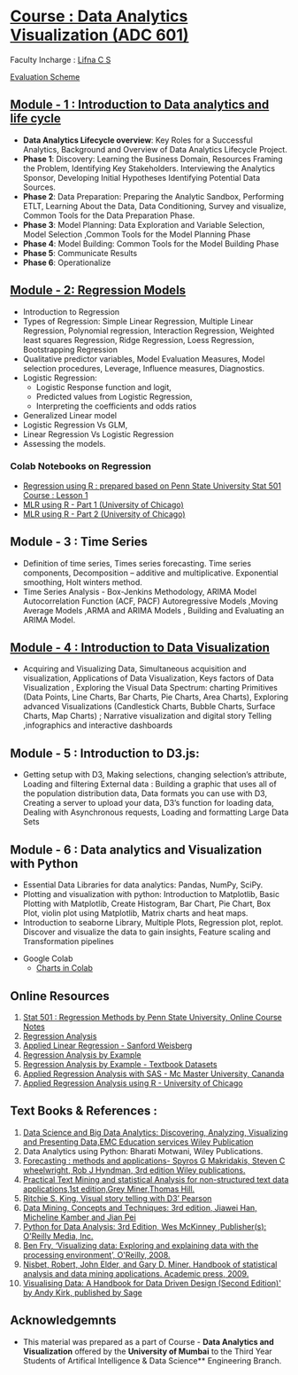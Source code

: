 # [Course : Data Analytics Visualization (ADC 601)](https://drive.google.com/file/d/16K5JdFv1x_A-EHbV-RSb-_g00qGkCbsF/view?usp=sharing)
Faculty Incharge : [Lifna C S](mailto:lifna.cs@ves.ac.in)

[Evaluation Scheme](https://github.com/LifnaJos/ADC601-Data-Analytics-Visualization/blob/main/PPTs/DAV_Scheme.pdf)
## [Module - 1 : Introduction to Data analytics and life cycle](https://github.com/LifnaJos/ADC601-Data-Analytics-Visualization/blob/main/PPTs/M1_DAV.pdf)
- **Data Analytics Lifecycle overview**: Key Roles for a Successful Analytics, Background and Overview of Data Analytics Lifecycle Project.  
- **Phase 1**: Discovery: Learning the Business Domain, Resources Framing the Problem, Identifying Key Stakeholders. Interviewing the Analytics Sponsor, Developing Initial Hypotheses Identifying Potential Data Sources.
- **Phase 2**: Data Preparation: Preparing the Analytic Sandbox, Performing ETLT, Learning About the Data, Data Conditioning, Survey and visualize, Common Tools for the Data Preparation Phase.
- **Phase 3**: Model Planning: Data Exploration and Variable Selection, Model Selection ,Common Tools for the Model Planning Phase
- **Phase 4**: Model Building: Common Tools for the Model Building Phase
- **Phase 5**: Communicate Results
- **Phase 6**: Operationalize

## [Module - 2: Regression Models](https://github.com/LifnaJos/ADC601-Data-Analytics-Visualization/blob/main/PPTs/M2_DAV.pdf)
- Introduction to Regression
- Types of Regression: Simple Linear Regression, Multiple Linear Regression, Polynomial regression, Interaction Regression, Weighted least squares Regression, Ridge Regression, Loess Regression, Bootstrapping Regression
- Qualitative predictor variables, Model Evaluation Measures, Model selection procedures, Leverage, Influence measures, Diagnostics.
- Logistic Regression:
  - Logistic Response function and logit,
  - Predicted values from Logistic Regression,
  - Interpreting the coefficients and odds ratios
- Generalized Linear model
- Logistic Regression Vs GLM, 
- Linear Regression Vs Logistic Regression
- Assessing the models.
### Colab Notebooks on Regression
  - [Regression using R : prepared based on Penn State University Stat 501 Course : Lesson 1](https://github.com/LifnaJos/ADC601-Data-Analytics-Visualization/blob/main/PPTs/Stat501_Lesson_1.ipynb)
  - [MLR using R - Part 1 (University of Chicago)](https://github.com/LifnaJos/ADC601-Data-Analytics-Visualization/blob/DAV_Colab_Notebooks/MLR_using_R.ipynb)
  -  [MLR using R - Part 2 (University of Chicago)](https://github.com/LifnaJos/ADC601-Data-Analytics-Visualization/blob/DAV_Colab_Notebooks/MLR_using_R_(Part_2).ipynb)

## Module - 3 : Time Series
- Definition of time series, Times series forecasting. Time series components, Decomposition – additive and multiplicative. Exponential smoothing, Holt winters method.
- Time Series Analysis - Box-Jenkins Methodology, ARIMA Model Autocorrelation Function (ACF, PACF) Autoregressive Models ,Moving Average Models ,ARMA and ARIMA Models , Building and Evaluating an ARIMA Model.

## [Module - 4 : Introduction to Data Visualization](https://github.com/LifnaJos/ADC601-Data-Analytics-Visualization/blob/main/PPTs/M4_DAV.pdf)
- Acquiring and Visualizing Data, Simultaneous acquisition and visualization, Applications of Data Visualization, Keys factors of Data Visualization , Exploring the Visual Data Spectrum: charting Primitives (Data Points, Line Charts, Bar Charts, Pie Charts, Area Charts), Exploring advanced Visualizations (Candlestick Charts, Bubble Charts, Surface Charts, Map Charts) ; Narrative visualization and digital story Telling ,infographics and interactive dashboards
  
## Module  - 5 : Introduction to D3.js:
- Getting setup with D3, Making selections, changing selection’s attribute, Loading and filtering External data : Building a graphic that uses all of the population distribution data, Data formats you can use with D3, Creating a server to upload your data, D3’s function for loading data, Dealing with Asynchronous requests, Loading and formatting Large Data Sets 

## Module  - 6 : Data analytics and Visualization with Python
- Essential Data Libraries for data analytics: Pandas, NumPy, SciPy.
- Plotting and visualization with python: Introduction to Matplotlib, Basic Plotting with Matplotlib, Create Histogram, Bar Chart, Pie Chart, Box Plot, violin plot using Matplotlib, Matrix charts and heat maps.
- Introduction to seaborne Library, Multiple Plots, Regression plot, replot. Discover and visualize the data to gain insights, Feature scaling and Transformation pipelines
* Google Colab
  - [Charts in Colab](https://github.com/LifnaJos/ADC601-Data-Analytics-Visualization/blob/DAV_Colab_Notebooks/Charts_in_Colaboratory.ipynb)  

## Online Resources 
1. [Stat 501 : Regression Methods by  Penn State University, Online Course Notes](https://online.stat.psu.edu/stat501/)
2. [Regression Analysis](https://archive.nptel.ac.in/courses/111/105/111105042/)
3. [Applied Linear Regression - Sanford Weisberg](https://www.stat.purdue.edu/~qfsong/teaching/525/book/Weisberg-Applied-Linear-Regression-Wiley.pdf)
4. [Regression Analysis by Example](https://sadbhavnapublications.org/research-enrichment-material/2-Statistical-Books/Regression-Analysis-by-Example.pdf)
5. [Regression Analysis by Example - Textbook Datasets](https://www1.aucegypt.edu/faculty/hadi/RABE5/)
6. [Applied Regression Analysis with SAS - Mc Master University, Cananda](https://ms.mcmaster.ca/canty/teaching/stat3a03/)
7. [Applied Regression Analysis using R - University of Chicago](https://www.stat.uchicago.edu/~yibi/teaching/stat224/)
     
## Text Books & References :
1. [Data Science and Big Data Analytics: Discovering, Analyzing, Visualizing and Presenting Data,EMC Education services Wiley Publication](https://bhavanakhivsara.files.wordpress.com/2018/06/data-science-and-big-data-analy-nieizv_book.pdf)
2. Data Analytics using Python: Bharati Motwani, Wiley Publications.
3. [Forecasting : methods and applications- Spyros G Makridakis, Steven C wheelwright, Rob J Hyndman, 3rd edition Wiley publications.](https://seriesdetiempo.files.wordpress.com/2013/01/lectura-para-clase-del-5-de-febrero-2013.pdf)
4. [Practical Text Mining and statistical Analysis for non-structured text data applications,1st edition,Grey Miner,Thomas Hill.](https://www.google.co.in/books/edition/Practical_Text_Mining_and_Statistical_An/SM94BMsy50gC?hl=en&gbpv=1&pg=PA880&printsec=frontcover)
5. [Ritchie S. King, Visual story telling with D3’ Pearson](https://www.google.co.in/books/edition/Visual_Storytelling_with_D3/JUNYBAAAQBAJ?hl=en&gbpv=1&dq=Ritchie%20S.%20King%2C%20Visual%20story%20telling%20with%20D3%E2%80%99%20Pearson&pg=PA1&printsec=frontcover)
6. [Data Mining, Concepts and Techniques: 3rd edition, Jiawei Han, Micheline Kamber and Jian Pei](https://myweb.sabanciuniv.edu/rdehkharghani/files/2016/02/The-Morgan-Kaufmann-Series-in-Data-Management-Systems-Jiawei-Han-Micheline-Kamber-Jian-Pei-Data-Mining.-Concepts-and-Techniques-3rd-Edition-Morgan-Kaufmann-2011.pdf)
7. [Python for Data Analysis: 3rd Edition, Wes McKinney ,Publisher(s): O'Reilly Media, Inc.](https://bedford-computing.co.uk/learning/wp-content/uploads/2015/10/Python-for-Data-Analysis.pdf)
8. [Ben Fry, ‘Visualizing data: Exploring and explaining data with the processing environment’, O'Reilly, 2008.](https://media.espora.org/mgoblin_media/media_entries/1633/Visualizing_Data.pdf)
9. [Nisbet, Robert, John Elder, and Gary D. Miner. Handbook of statistical analysis and data mining applications. Academic press, 2009.](http://repo.darmajaya.ac.id/4157/1/Handbook%20of%20statistical%20analysis%20and%20data%20mining%20applications%20%28%20PDFDrive%20%29.pdf)
10. [Visualising Data: A Handbook for Data Driven Design (Second Edition)' by Andy Kirk, published by Sage](https://book.visualisingdata.com/chapter/0)

## Acknowledgemnts
* This material was prepared as a part of Course - **Data Analytics and Visualization** offered by the **University of Mumbai** to the Third Year Students of Artifical Intelligence & Data Science** Engineering Branch.
